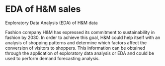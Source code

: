 # EDA of H&M sales 
Exploratory Data Analysis (EDA) of H&amp;M data

Fashion company H&M has expressed its commitment to sustainability in fashion by 2030. In order to achieve this goal, H&M could help itself with an analysis of shopping patterns and determine which factors affect the conversion of visitors to shoppers. This information can be obtained through the application of exploratory data analysis or EDA and could be used to perform demand forecasting analysis. 
